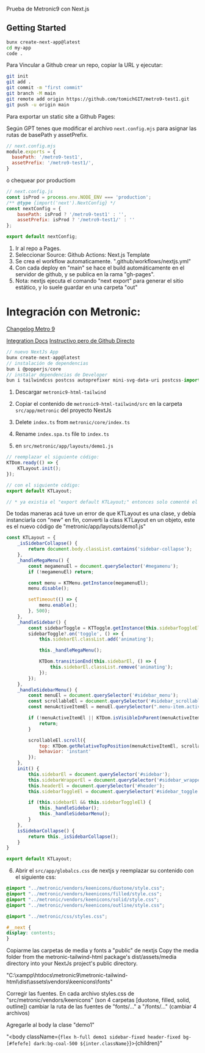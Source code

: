 Prueba de Metronic9 con Next.js


## Getting Started

```bash
bunx create-next-app@latest
cd my-app
code .
```

Para Vincular a Github crear un repo, copiar la URL y ejecutar:

```bash
git init
git add .
git commit -m "first commit"
git branch -M main
git remote add origin https://github.com/tomichGIT/metro9-test1.git
git push -u origin main
```

Para exportar un static site a Github Pages:

Según GPT tenes que modificar el archivo `next.config.mjs` para asignar las rutas de basePath y assetPrefix.

```js
// next.config.mjs
module.exports = {
  basePath: '/metro9-test1',
  assetPrefix: '/metro9-test1/',
}
```
o  chequear por productiom
```js
// next.config.js
const isProd = process.env.NODE_ENV === 'production';
/** @type {import('next').NextConfig} */
const nextConfig = {
    basePath: isProd ? '/metro9-test1' : '',
    assetPrefix: isProd ? '/metro9-test1/' : ''
};

export default nextConfig;
``` 

1. Ir al repo a Pages.
2. Seleccionar Source: Github Actions: Next.js Template
3. Se crea el workflow automaticamente. ".github/workflows/nextjs.yml"
4. Con cada deploy en "main" se hace el build automáticamente en el servidor de github, y se publica en la rama "gh-pages".
5. Nota: nextjs ejecuta el comando "next export" para generar el sitio estático, y lo suele guardar en una carpeta "out"




# Integración con Metronic:

[Changelog Metro 9](https://keenthemes.com/metronic/tailwind/docs/changelog)

[Integration Docs](https://keenthemes.com/metronic/tailwind/docs/getting-started/integration/nextjs)
[Instructivo pero de Github Directo](https://github.com/keenthemes/metronic-tailwind-html-integration/tree/main/metronic-tailwind-next)

```js
// nuevo NextJs App
bunx create-next-app@latest
// instalación de dependencias
bun i @popperjs/core
// instalar dependencias de Developer
bun i tailwindcss postcss autoprefixer mini-svg-data-uri postcss-import postcss-loader postcss-nesting postcss-preset-env -D

```


1. Descargar `metronic9-html-tailwind`
2. Copiar el contenido de `metronic9-html-tailwind/src` en la carpeta `src/app/metronic` del proyecto NextJs
3. Delete `index.ts` from `metronic/core/index.ts`
4. Rename `index.spa.ts` file to `index.ts`

5. en  `src/metronic/app/layouts/demo1.js` 
    
```js   
// reemplazar el siguiente código:
KTDom.ready(() => {
    KTLayout.init();
});

// con el siguiente código:
export default KTLayout;

// * ya existia el "export default KTLayout;" entonces solo comenté el KTDom.ready
```

De todas maneras acá tuve un error de que KTLayout es una clase, y debía instanciarla con "new" en fin, converti la class KTLayout en un objeto, este es el nuevo código de "metronic/app/layouts/demo1.js"

```js
const KTLayout = {
	_isSidebarCollapse() {
		return document.body.classList.contains('sidebar-collapse');
	},
	_handleMegaMenu() {
		const megamenuEl = document.querySelector('#megamenu');
		if (!megamenuEl) return;

		const menu = KTMenu.getInstance(megamenuEl);
		menu.disable();

		setTimeout(() => {
			menu.enable();
		}, 500);
	},
	_handleSidebar() {
		const sidebarToggle = KTToggle.getInstance(this.sidebarToggleEl);
		sidebarToggle?.on('toggle', () => {
			this.sidebarEl.classList.add('animating');

			this._handleMegaMenu();

			KTDom.transitionEnd(this.sidebarEl, () => {
				this.sidebarEl.classList.remove('animating');
			});
		});
	},
	_handleSidebarMenu() {
		const menuEl = document.querySelector('#sidebar_menu');
		const scrollableEl = document.querySelector('#sidebar_scrollable');
		const menuActiveItemEl = menuEl.querySelector(".menu-item.active");

		if (!menuActiveItemEl || KTDom.isVisibleInParent(menuActiveItemEl, scrollableEl)) {
			return;
		}

		scrollableEl.scroll({
			top: KTDom.getRelativeTopPosition(menuActiveItemEl, scrollableEl) - 100,
			behavior: 'instant'
		});
	},
	init() {
		this.sidebarEl = document.querySelector('#sidebar');
		this.sidebarWrapperEl = document.querySelector('#sidebar_wrapper');
		this.headerEl = document.querySelector('#header');
		this.sidebarToggleEl = document.querySelector('#sidebar_toggle');

		if (this.sidebarEl && this.sidebarToggleEl) {
			this._handleSidebar();
			this._handleSidebarMenu();
		}
	},
	isSidebarCollapse() {
		return this._isSidebarCollapse();
	}
}

export default KTLayout;
```


6. Abrir el `src/app/globalcs.css` de nextjs y reemplazar su contenido con el siguiente css:

```css
@import "../metronic/vendors/keenicons/duotone/style.css";
@import "../metronic/vendors/keenicons/filled/style.css";
@import "../metronic/vendors/keenicons/solid/style.css";
@import "../metronic/vendors/keenicons/outline/style.css";

@import "../metronic/css/styles.css";

#__next {
display: contents;
}
```

Copiarme las carpetas de media y fonts a "public" de nextjs
Copy the media folder from the metronic-tailwind-html package's dist/assets/media directory into your NextJs project's public directory.

"C:\xampp\htdocs\metronic9\metronic-tailwind-html\dist\assets\vendors\keenicons\fonts"


Corregir las fuentes. En cada archivo styles.css de "src/metronic/vendors/keenicons" (son 4 carpetas [duotone, filled, solid, outline]) cambiar la ruta de las fuentes de "fonts/..." a "/fonts/..." (cambiar 4 archivos)



Agregarle al body la clase "demo1"

"<body className={`flex h-full demo1 sidebar-fixed header-fixed bg-[#fefefe] dark:bg-coal-500 ${inter.className}`}>{children}</body>"